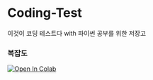 # Coding-Test
이것이 코딩 테스트다 with 파이썬 공부를 위한 저장고

### 복잡도
[![Open In Colab](https://colab.research.google.com/assets/colab-badge.svg)](https://colab.research.google.com/drive/1J9cueuQK6Pb6XQpaU4zdg7iJ-oQjSP-q)
